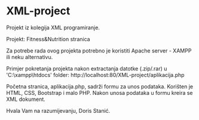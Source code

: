 # XML-project
Projekt iz kolegija XML programiranje.

Projekt: Fitness&Nutrition stranica

Za potrebe rada ovog projekta potrebno je koristiti Apache server - XAMPP ili neku alternativu.

Primjer pokretanja projekta nakon extractanja datotke (.zip/.rar) u 'C:\xampp\htdocs' folder:
http://localhost:80/XML-project/aplikacija.php

Početna stranica, aplikacija.php, sadrži formu za unos podataka. Korišten je HTML, CSS, Bootstrap i malo PHP.
Nakon unosa podataka u formu kreira se XML dokument.

Hvala Vam na razumijevanju,
Doris Stanić.
